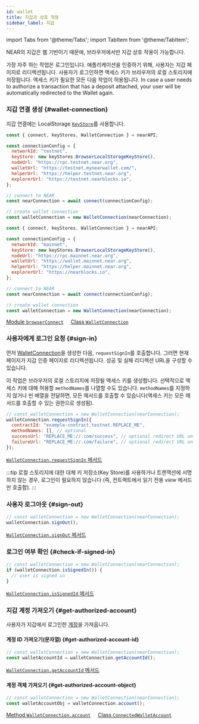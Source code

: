 ```yaml
---
id: wallet
title: 지갑과 상호 작용
sidebar_label: 지갑
---
```


import Tabs from '@theme/Tabs';
import TabItem from '@theme/TabItem';

NEAR의 지갑은 웹 기반이기 때문에, 브라우저에서만 지갑 상호 작용이 가능합니다.

가장 자주 하는 작업은 로그인입니다. 애플리케이션을 인증하기 위해, 사용자는 지갑 페이지로 리디렉션됩니다. 사용자가 로그인하면 액세스 키가 브라우저의 로컬 스토리지에 저장됩니다. 액세스 키가 필요한 모든 다음 작업이 허용됩니다. In case a user needs to authorize a transaction that has a deposit attached, your user will be automatically redirected to the Wallet again.

### 지갑 연결 생성 {#wallet-connection}

지갑 연결에는 LocalStorage [`KeyStore`](/tools/near-api-js/quick-reference#key-store)를 사용합니다.

<Tabs>
<TabItem value="testnet" label="TestNet" default>

```js
const { connect, keyStores, WalletConnection } = nearAPI;

const connectionConfig = {
  networkId: "testnet",
  keyStore: new keyStores.BrowserLocalStorageKeyStore(),
  nodeUrl: "https://rpc.testnet.near.org",
  walletUrl: "https://testnet.mynearwallet.com/",
  helperUrl: "https://helper.testnet.near.org",
  explorerUrl: "https://testnet.nearblocks.io",
};

// connect to NEAR
const nearConnection = await connect(connectionConfig);

// create wallet connection
const walletConnection = new WalletConnection(nearConnection);
```

</TabItem>
<TabItem value="mainnet" label="MainNet">

```js
const { connect, keyStores, WalletConnection } = nearAPI;

const connectionConfig = {
  networkId: "mainnet",
  keyStore: new keyStores.BrowserLocalStorageKeyStore(),
  nodeUrl: "https://rpc.mainnet.near.org",
  walletUrl: "https://wallet.mainnet.near.org",
  helperUrl: "https://helper.mainnet.near.org",
  explorerUrl: "https://nearblocks.io",
};

// connect to NEAR
const nearConnection = await connect(connectionConfig);

// create wallet connection
const walletConnection = new WalletConnection(nearConnection);
```

</TabItem>

</Tabs>

[<span class="typedoc-icon typedoc-icon-module"></span> Module `browserConnect`](https://near.github.io/near-api-js/modules/near_api_js.browserConnect.html) &nbsp;&nbsp;&nbsp; [<span class="typedoc-icon typedoc-icon-class"></span> Class `WalletConnection`](https://near.github.io/near-api-js/classes/_near_js_wallet_account.walletAccount.WalletConnection.html)

### 사용자에게 로그인 요청 {#sign-in}

먼저 [WalletConnection](#wallet-connection)을 생성한 다음, `requestSignIn`를 호출합니다. 그러면 현재 페이지가 지갑 인증 페이지로 리디렉션됩니다. 성공 및 실패 리디렉션 URL을 구성할 수 있습니다.

이 작업은 브라우저의 로컬 스토리지에 저장될 액세스 키를 생성합니다. 선택적으로 액세스 키에 대해 허용할 `methodNames`를 나열할 수도 있습니다. `methodNames`를 지정하지 않거나 빈 배열을 전달하면, 모든 메서드를 호출할 수 있습니다(액세스 키는 모든 메서드를 호출할 수 있는 권한으로 생성됨).

```js
// const walletConnection = new WalletConnection(nearConnection);
walletConnection.requestSignIn({
  contractId: "example-contract.testnet.REPLACE_ME",
  methodNames: [], // optional
  successUrl: "REPLACE_ME://.com/success", // optional redirect URL on success
  failureUrl: "REPLACE_ME://.com/failure", // optional redirect URL on failure
});
```

[<span class="typedoc-icon typedoc-icon-method"></span> `WalletConnection.requestSignIn` 메서드](https://near.github.io/near-api-js/classes/_near_js_wallet_account.walletAccount.WalletConnection.html#requestSignIn)

:::tip 로컬 스토리지에 대한 대체 키 저장소(Key Store)를 사용하거나 트랜잭션에 서명하지 않는 경우, 로그인이 필요하지 않습니다 (즉, 컨트랙트에서 읽기 전용 _view_ 메서드 만 호출함). :::

### 사용자 로그아웃 {#sign-out}

```js
// const walletConnection = new WalletConnection(nearConnection);
walletConnection.signOut();
```

[<span class="typedoc-icon typedoc-icon-method"></span> `WalletConnection.signOut` 메서드](https://near.github.io/near-api-js/classes/_near_js_wallet_account.walletAccount.WalletConnection.html#signOut)

### 로그인 여부 확인 {#check-if-signed-in}

```js
// const walletConnection = new WalletConnection(nearConnection);
if (walletConnection.isSignedIn()) {
  // user is signed in
}
```

[<span class="typedoc-icon typedoc-icon-method"></span> `WalletConnection.isSignedId` 메서드](https://near.github.io/near-api-js/classes/_near_js_wallet_account.walletAccount.WalletConnection.html#isSignedIn)

### 지갑 계정 가져오기 {#get-authorized-account}

사용자가 지갑에서 로그인한 [계정](naj-account.md)을 가져옵니다.

#### 계정 ID 가져오기(문자열) {#get-authorized-account-id}

```js
// const walletConnection = new WalletConnection(nearConnection);
const walletAccountId = walletConnection.getAccountId();
```

[<span class="typedoc-icon typedoc-icon-method"></span> `WalletConnection.getAccountId` 메서드](https://near.github.io/near-api-js/classes/_near_js_wallet_account.walletAccount.WalletConnection.html#getAccountId)

#### 계정 객체 가져오기 {#get-authorized-account-object}

```js
// const walletConnection = new WalletConnection(nearConnection);
const walletAccountObj = walletConnection.account();
```

[<span class="typedoc-icon typedoc-icon-method"></span> Method `WalletConnection.account`](https://near.github.io/near-api-js/classes/_near_js_wallet_account.walletAccount.WalletConnection.html#account) &nbsp;&nbsp;&nbsp; [<span class="typedoc-icon typedoc-icon-class"></span> Class `ConnectedWalletAccount`](https://near.github.io/near-api-js/classes/_near_js_wallet_account.walletAccount.ConnectedWalletAccount.html)
